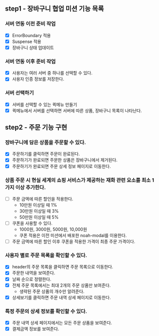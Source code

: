 ## step1 - 장바구니 협업 미션 기능 목록

### 서버 연동 이전 준비 작업

- [x] ErrorBoundary 적용
- [x] Suspense 적용
- [x] 장바구니 상태 업데이트

### 서버 연동 이후 준비 작업

- [x] 사용자는 여러 서버 중 하나를 선택할 수 있다.
- [x] 사용자 인증 정보를 저장한다.

### 서버 선택하기

- [x] 서버를 선택할 수 있는 퀵메뉴 만들기
- [x] 퀵메뉴에서 서버를 선택하면 서버에 따른 상품, 장바구니 목록이 나타난다.

## step2 - 주문 기능 구현

### 장바구니에 담은 상품을 주문할 수 있다.

- [x] 주문하기를 클릭하면 주문이 완료된다.
- [x] 주문하기가 완료되면 주문한 상품은 장바구니에서 제거된다.
- [x] 주문하기가 완료되면 주문 상세 정보 페이지로 이동한다.

### 상품 주문 시 현실 세계의 쇼핑 서비스가 제공하는 재화 관련 요소를 최소 1가지 이상 추가한다.

- [ ] 주문 금액에 따른 할인을 적용한다.
  - 10만원 이상일 때 1%
  - 30만원 이상일 때 3%
  - 50만원 이상일 때 5%
- [ ] 쿠폰을 사용할 수 있다.
  - 1000원, 3000원, 5000원, 10,000원
  - 쿠폰 적용은 이전 미션에서 배포한 noah-modal를 이용한다.
- [ ] 주문 금액에 따른 할인 이후 쿠폰을 적용한 가격이 최종 주문 가격이다.

### 사용자 별로 주문 목록을 확인할 수 있다.

- [x] header의 주문 목록을 클릭하면 주문 목록으로 이동한다.
- [x] 주문한 내역을 보여준다.
- [x] 날짜 순으로 정렬한다.
- [x] 전체 주문 목록에서는 최대 2개의 주문 상품만 보여준다.
  - 생략된 주문 상품의 개수만 알려준다.
- [x] 상세보기를 클릭하면 주문 내역 상세 페이지로 이동한다.

### 특정 주문의 상세 정보를 확인할 수 있다.

- [x] 주문 내역 상세 페이지에서는 모든 주문 상품을 보여준다.
- [x] 결제금액 정보를 보여준다.
